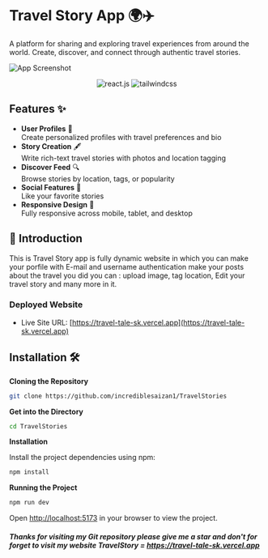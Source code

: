 # Travel Story App 🌍✈️

A platform for sharing and exploring travel experiences from around the world. Create, discover, and connect through authentic travel stories.

![App Screenshot](/hq720.png) 


  <div align=center>
    <img src="https://img.shields.io/badge/-React_JS-black?style=for-the-badge&logoColor=white&logo=react&color=61DAFB" alt="react.js" />
    <img src="https://img.shields.io/badge/-Tailwind_CSS-black?style=for-the-badge&logoColor=white&logo=tailwindcss&color=06B6D4" alt="tailwindcss" />
  </div>

## Features ✨

- **User Profiles** 📌  
  Create personalized profiles with travel preferences and bio
- **Story Creation** 🖋️  
  Write rich-text travel stories with photos and location tagging
- **Discover Feed** 🔍  
  Browse stories by location, tags, or popularity
- **Social Features** 🤝  
  Like your favorite stories
- **Responsive Design** 📱  
  Fully responsive across mobile, tablet, and desktop

## <a name="introduction">🤖 Introduction</a>

This is Travel Story app is fully dynamic website in which you can make your porfile with E-mail and username authentication make your posts about the travel you did you can : upload image, tag location,  Edit your travel story and many more in it. 

### Deployed Website

- Live Site URL: [https://travel-tale-sk.vercel.app](https://travel-tale-sk.vercel.app)



## Installation 🛠️

**Cloning the Repository**

```bash
git clone https://github.com/incrediblesaizan1/TravelStories
```

**Get into the Directory**

```bash
cd TravelStories
```


**Installation**

Install the project dependencies using npm:

```bash
npm install
```

**Running the Project**

```bash
npm run dev
```
Open [http://localhost:5173](http://localhost:5173) in your browser to view the project.

##### Thanks for visiting my Git repository please give me a star and don't for forget to visit my website TravelStory = https://travel-tale-sk.vercel.app

